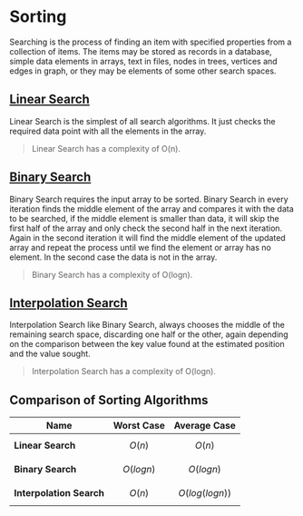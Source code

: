 # Sorting

Searching is the process of finding an item with specified properties from a collection of items. The items may be stored as records in a database, simple data elements in arrays, text in files, nodes in trees, vertices and edges in graph, or they may be elements of some other search spaces.

## [Linear Search]

Linear Search is the simplest of all search algorithms. It just checks the required data point with all the elements in the array.

> Linear Search has a complexity of O(n).

## [Binary Search]

Binary Search requires the input array to be sorted. Binary Search in every iteration finds the middle element of the array and compares it with the data to be searched, if the middle element is smaller than data, it will skip the first half of the array and only check the second half in the next iteration. Again in the second iteration it will find the middle element of the updated array and repeat the process until we find the element or array has no element. In the second case the data is not in the array.

> Binary Search has a complexity of O(logn).

## [Interpolation Search]

Interpolation Search like Binary Search, always chooses the middle of the remaining search space, discarding one half or the other, again depending on the comparison between the key value found at the estimated position and the value sought.

> Interpolation Search has a complexity of O(logn).

## Comparison of Sorting Algorithms

|Name|Worst Case|Average Case|
|---|--|---|
|**Linear Search**| $$O(n)$$ | $$O(n)$$ |
|**Binary Search**|$$O(logn)$$|$$O(logn)$$|
|**Interpolation Search**|$$O(n)$$|$$O(log(logn))$$|

[Linear Search]: \linear_search.py
[Binary Search]: \binary_search.py
[Interpolation Search]: \interpolation_search.py
